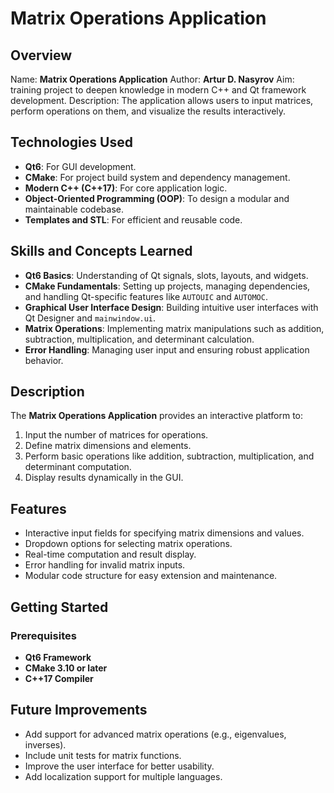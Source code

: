 # Matrix Operations Application

## Overview
Name: **Matrix Operations Application**
Author: **Artur D. Nasyrov**
Aim: training project to deepen knowledge in modern C++ and Qt framework development. 
Description: The application allows users to input matrices, perform operations on them, and visualize the results interactively.

## Technologies Used
- **Qt6**: For GUI development.
- **CMake**: For project build system and dependency management.
- **Modern C++ (C++17)**: For core application logic.
- **Object-Oriented Programming (OOP)**: To design a modular and maintainable codebase.
- **Templates and STL**: For efficient and reusable code.

## Skills and Concepts Learned
- **Qt6 Basics**: Understanding of Qt signals, slots, layouts, and widgets.
- **CMake Fundamentals**: Setting up projects, managing dependencies, and handling Qt-specific features like `AUTOUIC` and `AUTOMOC`.
- **Graphical User Interface Design**: Building intuitive user interfaces with Qt Designer and `mainwindow.ui`.
- **Matrix Operations**: Implementing matrix manipulations such as addition, subtraction, multiplication, and determinant calculation.
- **Error Handling**: Managing user input and ensuring robust application behavior.

## Description
The **Matrix Operations Application** provides an interactive platform to:
1. Input the number of matrices for operations.
2. Define matrix dimensions and elements.
3. Perform basic operations like addition, subtraction, multiplication, and determinant computation.
4. Display results dynamically in the GUI.


## Features
- Interactive input fields for specifying matrix dimensions and values.
- Dropdown options for selecting matrix operations.
- Real-time computation and result display.
- Error handling for invalid matrix inputs.
- Modular code structure for easy extension and maintenance.

## Getting Started
### Prerequisites
- **Qt6 Framework**
- **CMake 3.10 or later**
- **C++17 Compiler**


## Future Improvements
- Add support for advanced matrix operations (e.g., eigenvalues, inverses).
- Include unit tests for matrix functions.
- Improve the user interface for better usability.
- Add localization support for multiple languages.

